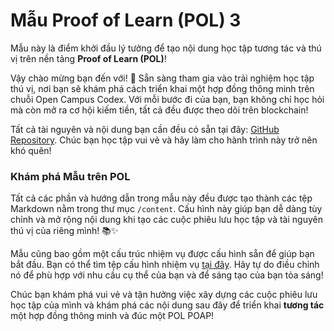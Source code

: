 # Mẫu Proof of Learn (POL) 3

Mẫu này là điểm khởi đầu lý tưởng để tạo nội dung học tập tương tác và thú vị trên nền tảng **Proof of Learn (POL)**!

Vậy chào mừng bạn đến với! 👋 Sẵn sàng tham gia vào trải nghiệm học tập thú vị, nơi bạn sẽ khám phá cách triển khai một hợp đồng thông minh trên chuỗi Open Campus Codex. Với mỗi bước đi của bạn, bạn không chỉ học hỏi mà còn mở ra cơ hội kiếm tiền, tất cả đều được theo dõi trên blockchain!

Tất cả tài nguyên và nội dung bạn cần đều có sẵn tại đây: [GitHub Repository](https://github.com/5208980/pol-template). Chúc bạn học tập vui vẻ và hãy làm cho hành trình này trở nên khó quên!

### Khám phá Mẫu trên POL

Tất cả các phần và hướng dẫn trong mẫu này đều được tạo thành các tệp Markdown nằm trong thư mục `/content`. Cấu hình này giúp bạn dễ dàng tùy chỉnh và mở rộng nội dung khi tạo các cuộc phiêu lưu học tập và tài nguyên thú vị của riêng mình! 📚✨

Mẫu cũng bao gồm một cấu trúc nhiệm vụ được cấu hình sẵn để giúp bạn bắt đầu. Bạn có thể tìm tệp cấu hình nhiệm vụ [tại đây](https://github.com/5208980/pol-template/blob/master/quest.config.json). Hãy tự do điều chỉnh nó để phù hợp với nhu cầu cụ thể của bạn và để sáng tạo của bạn tỏa sáng!

Chúc bạn khám phá vui vẻ và tận hưởng việc xây dựng các cuộc phiêu lưu học tập của mình và khám phá các nội dung sau đây để triển khai **tương tác** một hợp đồng thông minh và đúc một POL POAP!